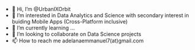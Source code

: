 - 👋 Hi, I’m @UrbanIXOrbit
- 👀 I’m interested in Data Analytics and Science with secondary interest in buiding Mobile Apps (Cross-Platform inclusive)
- 🌱 I’m currently learning ...
- 💞️ I’m looking to collaborate on Data Science projects
- 📫 How to reach me adelanaemmanuel7(at)gmail.com

<!---
UrbanIXOrbit/UrbanIXOrbit is a ✨ special ✨ repository because its `README.md` (this file) appears on your GitHub profile.
You can click the Preview link to take a look at your changes.
--->
